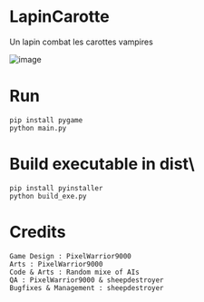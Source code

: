 # LapinCarotte
Un lapin combat les carottes vampires

![image](https://github.com/user-attachments/assets/577473aa-4569-43aa-9c7a-0c6f26821257)


# Run
```
pip install pygame
python main.py
```

# Build executable in dist\
```
pip install pyinstaller
python build_exe.py
```

# Credits
```
Game Design : PixelWarrior9000
Arts : PixelWarrior9000
Code & Arts : Random mixe of AIs
QA : PixelWarrior9000 & sheepdestroyer
Bugfixes & Management : sheepdestroyer
```
